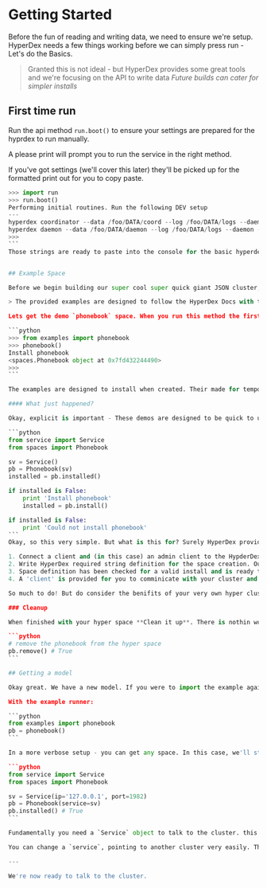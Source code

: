 # Getting Started

Before the fun of reading and writing data, we need to ensure we're setup.
HyperDex needs a few things working before we can simply press run - Let's do the Basics.

> Granted this is not ideal - but HyperDex provides some great tools and we're focusing on the API to write data *Future builds can cater for simpler installs*

## First time run

Run the api method `run.boot()` to ensure your settings are prepared for the hyprdex to run manually.

A please print will prompt you to run the service in the right method.

If you've got settings (we'll cover this later) they'll be picked up for the formatted print out for you to copy paste.

````python
>>> import run
>>> run.boot()
Performing initial routines. Run the following DEV setup
---
hyperdex coordinator --data /foo/DATA/coord --log /foo/DATA/logs --daemon --listen 127.0.0.1 --listen-port 1982 --pidfile /foo/DATA/pids/cood_pid
hyperdex daemon --data /foo/DATA/daemon --log /foo/DATA/logs --daemon --listen 127.0.0.1 --listen-port 2012 --coordinator-port 1982 --pidfile /foo/DATA/pids/daemon_pid
>>>
```
Those strings are ready to paste into the console for the basic hyperdex.


## Example Space

Before we begin building our super cool super quick giant JSON cluster, lets follow some examples:

> The provided examples are designed to follow the HyperDex Docs with their provided examples, You're encoraged to read their documentation too.

Lets get the demo `phonebook` space. When you run this method the first time, it will install. **This only happens on provided demos*

```python
>>> from examples import phonebook
>>> phonebook()
Install phonebook
<spaces.Phonebook object at 0x7fd432244490>
>>>
```

The examples are designed to install when created. Their made for temporary use and should be deleted from any live server.

#### What just happened?

Okay, explicit is important - These demos are designed to be quick to use. If you're itching to see how it was installed - This is the code provided for you. Beware, It's chunky...

```python
from service import Service
from spaces import Phonebook

sv = Service()
pb = Phonebook(sv)
installed = pb.installed()

if installed is False:
    print 'Install phonebook'
    installed = pb.install()

if installed is False:
    print 'Could not install phonebook'
```
Okay, so this very simple. But what is this for? Surely HyperDex provides a simply install routine? Yes, but we've also covered some basics (we'll cover later):

1. Connect a client and (in this case) an admin client to the HypderDex coordinator (on port `1982`)
2. Write HyperDex required string definition for the space creation. Our model creates and installs this.
3. Space definition has been checked for a valid install and is ready to go.
4. A 'client' is provided for you to comminicate with your cluster and write data.

So much to do! But do consider the benifits of your very own hyper cluster. Better still - it's done for you!

### Cleanup

When finished with your hyper space **Clean it up**. There is nothin worse than a grubby developer. This is why we can't have nice things.

```python
# remove the phonebook from the hyper space
pb.remove() # True
```

## Getting a model

Okay great. We have a new model. If you were to import the example again, it will not install again. Let's recap (with our without the example):

With the example runner:

```python
from examples import phonebook
pb = phonebook()
```

In a more verbose setup - you can get any space. In this case, we'll still import a `Phonebook` space:

```python
from service import Service
from spaces import Phonebook

sv = Service(ip='127.0.0.1', port=1982)
pb = Phonebook(service=sv)
pb.installed() # True
```

Fundamentally you need a `Service` object to talk to the cluster. this is a tool wrapping the HyperDex `client` and `admin` objects. Providing a service to the space `Phonebook` allows read, write. With admin permissions, it can be installed.

You can change a `service`, pointing to another cluster very easily. The new `Service` object can refer to another `IP` and `port` for an alterative coordinator

---

We're now ready to talk to the cluster.

